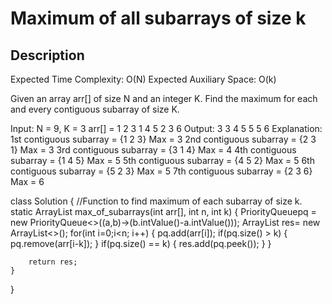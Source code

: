 # Maximum of all subarrays of size k

## Description

Expected Time Complexity: O(N)
Expected Auxiliary Space: O(k)  


Given an array arr[] of size N and an integer K. Find the maximum for each and every contiguous subarray of size K.

Input:
N = 9, K = 3
arr[] = 1 2 3 1 4 5 2 3 6
Output: 
3 3 4 5 5 5 6 
Explanation: 
1st contiguous subarray = {1 2 3} Max = 3
2nd contiguous subarray = {2 3 1} Max = 3
3rd contiguous subarray = {3 1 4} Max = 4
4th contiguous subarray = {1 4 5} Max = 5
5th contiguous subarray = {4 5 2} Max = 5
6th contiguous subarray = {5 2 3} Max = 5
7th contiguous subarray = {2 3 6} Max = 6

class Solution
{
    //Function to find maximum of each subarray of size k.
    static ArrayList <Integer> max_of_subarrays(int arr[], int n, int k)
    {
        PriorityQueue<Integer>pq = new PriorityQueue<>((a,b)->(b.intValue()-a.intValue()));
        ArrayList<Integer> res= new ArrayList<>();
        for(int i=0;i<n; i++) {
            pq.add(arr[i]);
            if(pq.size() > k) {
                pq.remove(arr[i-k]);
            }
            if(pq.size() == k) {
                res.add(pq.peek());
            } 
        }
        
        return res;
    }
}